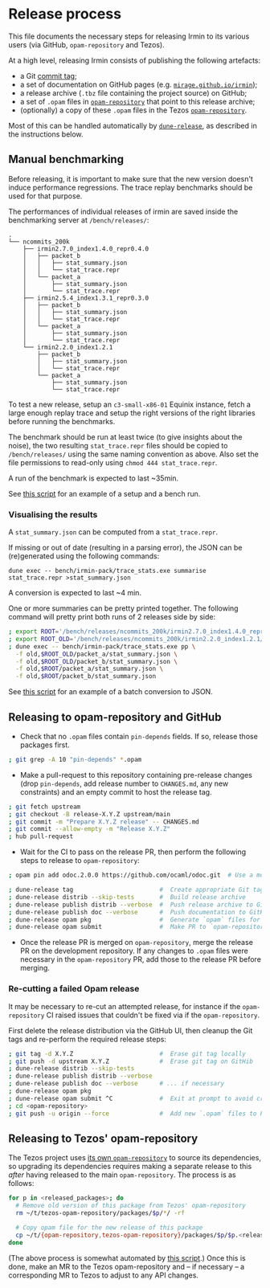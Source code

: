 # Release process

This file documents the necessary steps for releasing Irmin to its various users
(via GitHub, `opam-repository` and Tezos).

At a high level, releasing Irmin consists of publishing the following artefacts:

- a Git [commit tag][git-tags];
- a set of documentation on GitHub pages (e.g. [`mirage.github.io/irmin`][pages-docs]);
- a release archive (`.tbz` file containing the project source) on GitHub;
- a set of `.opam` files in [`opam-repository`][opam-repo] that point to this
  release archive;
- (optionally) a copy of these `.opam` files in the Tezos
  [`opam-repository`][tezos-opam-repo].

Most of this can be handled automatically by [`dune-release`][dune-release], as
described in the instructions below.

[git-tags]: https://git-scm.com/book/en/v2/Git-Basics-Tagging
[pages-docs]: https://mirage.github.io/irmin
[dune-release]: https://github.com/ocamllabs/dune-release
[opam-repo]: https://github.com/ocaml/opam-repository


## Manual benchmarking

Before releasing, it is important to make sure that the new version doesn't
induce performance regressions. The trace replay benchmarks should be used
for that purpose.

The performances of individual releases of irmin are saved inside the
benchmarking server at `/bench/releases/`:
```
.
└── ncommits_200k
    ├── irmin2.7.0_index1.4.0_repr0.4.0
    │   ├── packet_b
    │   │   ├── stat_summary.json
    │   │   └── stat_trace.repr
    │   └── packet_a
    │       ├── stat_summary.json
    │       └── stat_trace.repr
    ├── irmin2.5.4_index1.3.1_repr0.3.0
    │   ├── packet_b
    │   │   ├── stat_summary.json
    │   │   └── stat_trace.repr
    │   └── packet_a
    │       ├── stat_summary.json
    │       └── stat_trace.repr
    └── irmin2.2.0_index1.2.1
        ├── packet_b
        │   ├── stat_summary.json
        │   └── stat_trace.repr
        └── packet_a
            ├── stat_summary.json
            └── stat_trace.repr
```

To test a new release, setup an `c3-small-x86-01` Equinix instance, fetch a large
enough replay trace and setup the right versions of the right libraries
before running the benchmarks.

The benchmark should be run at least twice (to give insights about the noise), 
the two resulting `stat_trace.repr` files should be copied to 
`/bench/releases/` using the same naming convention as above. Also set the file
permissions to read-only using `chmod 444 stat_trace.repr`.

A run of the benchmark is expected to last \~35min.

See [this script](https://github.com/tarides/irmin-tezos/blob/master/bench.sh) for an example of a setup and a bench run.

### Visualising the results

A `stat_summary.json` can be computed from a `stat_trace.repr`. 

If missing or out of date (resulting in a parsing error), the JSON can be
(re)generated using the following commands:
```
dune exec -- bench/irmin-pack/trace_stats.exe summarise stat_trace.repr >stat_summary.json
```

A conversion is expected to last \~4 min.

One or more summaries can be pretty printed together. The following command 
will pretty print both runs of 2 releases side by side:
```sh
; export ROOT='/bench/releases/ncommits_200k/irmin2.7.0_index1.4.0_repr0.4.0/'
; export ROOT_OLD='/bench/releases/ncommits_200k/irmin2.2.0_index1.2.1/'
; dune exec -- bench/irmin-pack/trace_stats.exe pp \
  -f old,$ROOT_OLD/packet_a/stat_summary.json \
  -f old,$ROOT_OLD/packet_b/stat_summary.json \
  -f old,$ROOT/packet_a/stat_summary.json \
  -f old,$ROOT/packet_b/stat_summary.json
```

See [this script](https://github.com/tarides/irmin-tezos/blob/master/summarise.sh) for an example of a batch conversion to JSON.

## Releasing to opam-repository and GitHub

- Check that no `.opam` files contain `pin-depends` fields. If so, release those
  packages first.

```sh
; git grep -A 10 "pin-depends" *.opam
```

- Make a pull-request to this repository containing pre-release changes (drop
  `pin-depends`, add release number to `CHANGES.md`, any new constraints) and an
  empty commit to host the release tag.

```sh
; git fetch upstream
; git checkout -B release-X.Y.Z upstream/main
; git commit -m "Prepare X.Y.Z release" -- CHANGES.md
; git commit --allow-empty -m "Release X.Y.Z"
; hub pull-request
```

- Wait for the CI to pass on the release PR, then perform the following steps to
  release to `opam-repository`:

```sh
; opam pin add odoc.2.0.0 https://github.com/ocaml/odoc.git  # Use a modern Odoc

; dune-release tag                        #  Create appropriate Git tag by reading CHANGES.md
; dune-release distrib --skip-tests       #  Build release archive
; dune-release publish distrib --verbose  #  Push release archive to GitHub
; dune-release publish doc --verbose      #  Push documentation to GitHub pages
; dune-release opam pkg                   #  Generate `opam` files for `opam-repository`
; dune-release opam submit                #  Make PR to `opam-repository`
```

- Once the release PR is merged on `opam-repository`, merge the release PR on
  the development repository. If any changes to `.opam` files were necessary in
  the `opam-repository` PR, add those to the release PR before merging.

### Re-cutting a failed Opam release

It may be necessary to re-cut an attempted release, for instance if the
`opam-repository` CI raised issues that couldn't be fixed via if the
`opam-repository`.

First delete the release distribution via the GitHub UI, then cleanup the Git
tags and re-perform the required release steps:

```sh
; git tag -d X.Y.Z                        #  Erase git tag locally
; git push -d upstream X.Y.Z              #  Erase git tag on GitHib
; dune-release distrib --skip-tests
; dune-release publish distrib --verbose
; dune-release publish doc --verbose      # ... if necessary
; dune-release opam pkg
; dune-release opam submit ^C             #  Exit at prompt to avoid creating pull request
; cd <opam-repository>
; git push -u origin --force              #  Add new `.opam` files to PR
```

## Releasing to Tezos' opam-repository

The Tezos project uses [its own `opam-repository`][tezos-opam-repo] to source
its dependencies, so upgrading its dependencies requires making a separate
release to this _after_ having released to the main `opam-repository`. The
process is as follows:

```sh
for p in <released_packages>; do
  # Remove old version of this package from Tezos' opam-repository
  rm ~/t/tezos-opam-repository/packages/$p/*/ -rf

  # Copy opam file for the new release of this package
  cp ~/t/{opam-repository,tezos-opam-repository}/packages/$p/$p.<release_version> -r
done
```

(The above process is somewhat automated by [this
script][tezos-downstream-script].) Once this is done, make an MR to the Tezos
opam-repository and – if necessary – a corresponding MR to Tezos to adjust to
any API changes.

[tezos-opam-repo]: https://gitlab.com/tezos/opam-repository
[tezos-downstream-script]: https://github.com/CraigFe/dotfiles/blob/main/scripts/.scripts/tezos-downstream
